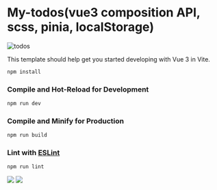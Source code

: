 # My-todos(vue3 composition API, scss, pinia, localStorage)

<img src="https://media.istockphoto.com/id/1285308242/de/foto/so-erstellen-sie-listentext-auf-dem-notizblock.jpg?s=612x612&w=0&k=20&c=jhJ_4oBvuPITzhpwlfRSaW4pS3ZUQy_bu1sF4Snm0Go=" alt="todos">



This template should help get you started developing with Vue 3 in Vite.

```sh
npm install
```

### Compile and Hot-Reload for Development

```sh
npm run dev
```

### Compile and Minify for Production

```sh
npm run build
```

### Lint with [ESLint](https://eslint.org/)

```sh
npm run lint
```
<img src="https://ilczrxvdecibrdjnyofn.supabase.co/storage/v1/object/public/images/todo.png">
<img src="https://ilczrxvdecibrdjnyofn.supabase.co/storage/v1/object/public/images/my-todo-modal.png">
